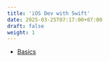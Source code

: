 ```yaml
---
title: 'iOS Dev with Swift'
date: 2025-03-25T07:17:00+07:00
draft: false
weight: 1
---
```


- [Basics](./basics)
